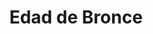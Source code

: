 ﻿---
title: "Edad de Bronce"
permalink: periodes_34.html
layout: periode
dataInici: -3000
dataFi: -1200
sidebar: periodes
pares:
  - 90:
    title: "Antiguo Oriente Próximo"
    dataInici: "(-3000)"
    dataFi: "(-550)"

fills:
  - 206:
    title: "Civilizaciones Sumerias"
    dataInici: "(-3000)"
    dataFi: "(-1700)"

  - 887:
    title: "Egipto"
    dataInici: "(-3000)"
    dataFi: "(-1200)"

  - 207:
    title: "Imperio Medio"
    dataInici: "(-2000)"
    dataFi: "(-1800)"

  - 212:
    title: "Imperio Hitita"
    dataInici: "(-1600)"
    dataFi: "(-1178)"

  - 215:
    title: "Imperio Asirio Medio"
    dataInici: "(-1392)"
    dataFi: "(-1056)"

  - 4:
    title: "Guerra de Troya"
    dataInici: "(-1200)"

jocsPrincipals:
  - title: "Babel"
    bggId: 986
    dataInici: 
    dataFi: 

jocsEscenaris:
  - title: "After the Flood"
    bggId: 36888
    dataInici: -2500
    dataFi: -1100

  - title: "God Kings"
    bggId: 38923

  - title: "Genesis"
    bggId: 86177

jocsEpoca:
jocsEpocaEscenaris:
---
